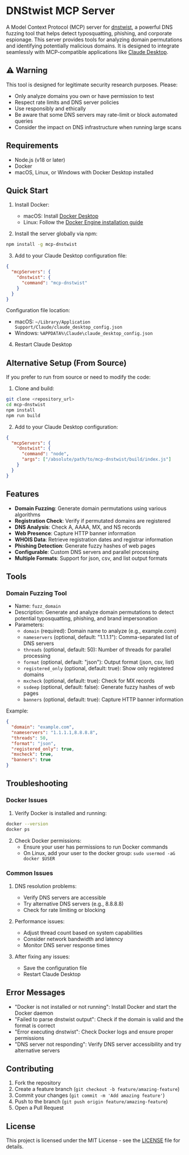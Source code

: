# DNStwist MCP Server

A Model Context Protocol (MCP) server for [dnstwist](https://github.com/elceef/dnstwist), a powerful DNS fuzzing tool that helps detect typosquatting, phishing, and corporate espionage. This server provides tools for analyzing domain permutations and identifying potentially malicious domains. It is designed to integrate seamlessly with MCP-compatible applications like [Claude Desktop](https://claude.ai).

## ⚠️ Warning

This tool is designed for legitimate security research purposes. Please:
- Only analyze domains you own or have permission to test
- Respect rate limits and DNS server policies
- Use responsibly and ethically
- Be aware that some DNS servers may rate-limit or block automated queries
- Consider the impact on DNS infrastructure when running large scans

## Requirements

- Node.js (v18 or later)
- Docker
- macOS, Linux, or Windows with Docker Desktop installed

## Quick Start

1. Install Docker:
   - macOS: Install [Docker Desktop](https://www.docker.com/products/docker-desktop)
   - Linux: Follow the [Docker Engine installation guide](https://docs.docker.com/engine/install/)

2. Install the server globally via npm:
```bash
npm install -g mcp-dnstwist
```

3. Add to your Claude Desktop configuration file:
```json
{
  "mcpServers": {
    "dnstwist": {
      "command": "mcp-dnstwist"
    }
  }
}
```

Configuration file location:
- macOS: `~/Library/Application Support/Claude/claude_desktop_config.json`
- Windows: `%APPDATA%\Claude\claude_desktop_config.json`

4. Restart Claude Desktop

## Alternative Setup (From Source)

If you prefer to run from source or need to modify the code:

1. Clone and build:
```bash
git clone <repository_url>
cd mcp-dnstwist
npm install
npm run build
```

2. Add to your Claude Desktop configuration:
```json
{
  "mcpServers": {
    "dnstwist": {
      "command": "node",
      "args": ["/absolute/path/to/mcp-dnstwist/build/index.js"]
    }
  }
}
```

## Features

- **Domain Fuzzing**: Generate domain permutations using various algorithms
- **Registration Check**: Verify if permutated domains are registered
- **DNS Analysis**: Check A, AAAA, MX, and NS records
- **Web Presence**: Capture HTTP banner information
- **WHOIS Data**: Retrieve registration dates and registrar information
- **Phishing Detection**: Generate fuzzy hashes of web pages
- **Configurable**: Custom DNS servers and parallel processing
- **Multiple Formats**: Support for json, csv, and list output formats

## Tools

### Domain Fuzzing Tool
- Name: `fuzz_domain`
- Description: Generate and analyze domain permutations to detect potential typosquatting, phishing, and brand impersonation
- Parameters:
  * `domain` (required): Domain name to analyze (e.g., example.com)
  * `nameservers` (optional, default: "1.1.1.1"): Comma-separated list of DNS servers
  * `threads` (optional, default: 50): Number of threads for parallel processing
  * `format` (optional, default: "json"): Output format (json, csv, list)
  * `registered_only` (optional, default: true): Show only registered domains
  * `mxcheck` (optional, default: true): Check for MX records
  * `ssdeep` (optional, default: false): Generate fuzzy hashes of web pages
  * `banners` (optional, default: true): Capture HTTP banner information

Example:
```json
{
  "domain": "example.com",
  "nameservers": "1.1.1.1,8.8.8.8",
  "threads": 50,
  "format": "json",
  "registered_only": true,
  "mxcheck": true,
  "banners": true
}
```

## Troubleshooting

### Docker Issues

1. Verify Docker is installed and running:
```bash
docker --version
docker ps
```

2. Check Docker permissions:
   - Ensure your user has permissions to run Docker commands
   - On Linux, add your user to the docker group: `sudo usermod -aG docker $USER`

### Common Issues

1. DNS resolution problems:
   - Verify DNS servers are accessible
   - Try alternative DNS servers (e.g., 8.8.8.8)
   - Check for rate limiting or blocking

2. Performance issues:
   - Adjust thread count based on system capabilities
   - Consider network bandwidth and latency
   - Monitor DNS server response times

3. After fixing any issues:
   - Save the configuration file
   - Restart Claude Desktop

## Error Messages

- "Docker is not installed or not running": Install Docker and start the Docker daemon
- "Failed to parse dnstwist output": Check if the domain is valid and the format is correct
- "Error executing dnstwist": Check Docker logs and ensure proper permissions
- "DNS server not responding": Verify DNS server accessibility and try alternative servers

## Contributing

1. Fork the repository
2. Create a feature branch (`git checkout -b feature/amazing-feature`)
3. Commit your changes (`git commit -m 'Add amazing feature'`)
4. Push to the branch (`git push origin feature/amazing-feature`)
5. Open a Pull Request

## License

This project is licensed under the MIT License - see the [LICENSE](LICENSE) file for details.
